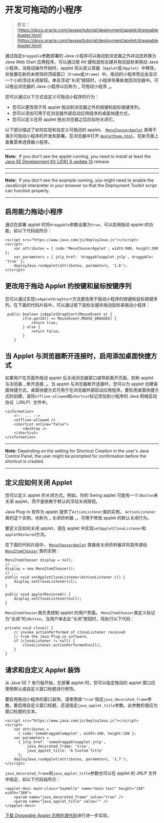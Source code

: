 # 开发可拖动的小程序

> 原文： [https://docs.oracle.com/javase/tutorial/deployment/applet/draggableApplet.html](https://docs.oracle.com/javase/tutorial/deployment/applet/draggableApplet.html)

通过指定`draggable`参数部署的 Java 小程序可以拖动到浏览器之外并动态转换为 Java Web Start 应用程序。可以通过按 Alt 键和鼠标左键并拖动鼠标来拖动 Java 小程序。当拖动操作开始时，applet 将从其父容器（`Applet`或`JApplet`）中移除，并放置在新的未修饰的顶级窗口（`Frame`或`JFrame`）中。拖动的小程序旁边会显示一个小的浮动关闭按钮。单击浮动“关闭”按钮时，小程序将重新放回浏览器中。可以拖出浏览器的 Java 小程序以后称为 _ 可拖动小程序 _。

您可以通过以下方式自定义可拖动小程序的行为：

*   您可以更改用于将 applet 拖动到浏览器之外的按键和鼠标按键序列。
*   您可以添加可用于在浏览器外部启动应用程序的桌面快捷方式。
*   您可以定义在将 applet 拖出浏览器之后应如何关闭它。

以下部分描述了如何实现和自定义可拖动的 applet。 [`MenuChooserApplet`](examples/applet_Draggable/src/MenuChooserApplet.java) 类用于演示可拖动小程序的开发和部署。在浏览器中打开 [``AppletPage.html``](examples/dist/applet_Draggable/AppletPage.html)，在新页面上查看菜单选择器小程序。

* * *

**Note:**  If you don't see the applet running, you need to install at least the [Java SE Development Kit (JDK) 6 update 10](http://www.oracle.com/technetwork/java/javase/downloads/index.html) release.

* * *

* * *

**Note:**  If you don't see the example running, you might need to enable the JavaScript interpreter in your browser so that the Deployment Toolkit script can function properly.

* * *

## 启用能力拖动小程序

通过在部署 applet 时将`draggable`参数设置为`true`，可以启用拖动 applet 的功能，如以下代码段所示：

```
<script src="https://www.java.com/js/deployJava.js"></script>
<script>
    var attributes = { code:'MenuChooserApplet', width:900, height:300 };
    var parameters = { jnlp_href: 'draggableapplet.jnlp', draggable: 'true' };
    deployJava.runApplet(attributes, parameters, '1.6');
</script>

```

## 更改用于拖动 Applet 的按键和鼠标按键序列

您可以通过实现`isAppletDragStart`方法更改用于拖动小程序的按键和鼠标按键序列。在下面的代码片段中，可以通过按下鼠标左键并拖动鼠标来拖动小程序：

```
 public boolean isAppletDragStart(MouseEvent e) {
        if(e.getID() == MouseEvent.MOUSE_DRAGGED) {
            return true;
        } else {
            return false;
        }
    }

```

## 当 Applet 与浏览器断开连接时，启用添加桌面快捷方式

如果用户在页面外拖动 applet 后关闭浏览器窗口或导航离开页面，则称 applet 与浏览器 _ 断开连接 _。当 applet 与浏览器断开连接时，您可以为 applet 创建桌面快捷方式。桌面快捷方式可用于在浏览器外部启动应用程序。要启用桌面快捷方式的创建，请将`offline-allowed`和`shortcut`标记添加到小程序的 Java 网络启动协议（JNLP）文件中。

```
<information>
    <!-- ... -->
    <offline-allowed />
    <shortcut online="false">
        <desktop />
    </shortcut>
</information>

```

* * *

**Note:** Depending on the setting for Shortcut Creation in the user's Java Control Panel, the user might be prompted for confirmation before the shortcut is created.

* * *

## 定义应如何关闭 Applet

您可以定义 applet 的关闭方式。例如，你的 Swing applet 可能有一个`JButton`来关闭 applet，而不是依赖于默认的浮动关闭按钮。

Java Plug-in 软件为 applet 提供了`ActionListener`类的实例。 `ActionListener`类的这个实例，也称为 _ 关闭侦听器 _，可用于修改 applet 的默认关闭行为。

要定义应如何关闭 applet，请在 applet 中实现`setAppletCloseListener`和`appletRestored`方法。

在下面的代码片段中， [`MenuChooserApplet`](examples/applet_Draggable/src/MenuChooserApplet.java) 类接收关闭侦听器并将其传递给 [`MenuItemChooser`](examples/applet_Draggable/src/MenuItemChooser.java) 类的实例：

```
MenuItemChooser display = null;
// ...
display = new MenuItemChooser();
// ...
public void setAppletCloseListener(ActionListener cl) {
    display.setCloseListener(cl);
}

public void appletRestored() {
    display.setCloseListener(null);
}

```

`MenuItemChooser`类负责控制 applet 的用户界面。 `MenuItemChooser`类定义标记为“关闭”的`JButton`。当用户单击此“关闭”按钮时，将执行以下代码：

```
private void close() {
    // invoke actionPerformed of closeListener received
    // from the Java Plug-in software.
    if (closeListener != null) {
        closeListener.actionPerformed(null);
    }
}

```

## 请求和自定义 Applet 装饰

从 Java SE 7 发行版开始，在部署 applet 时，您可以指定拖动的 applet 窗口应使用默认或自定义窗口标题进行修饰。

要启用拖动小程序的窗口装饰，请使用值`"true"`指定`java_decorated_frame`参数。要启用自定义窗口标题，还请指定`java_applet_title`参数。此参数的值应为窗口标题的文本。

```
<script src="https://www.java.com/js/deployJava.js"></script>
<script>
    var attributes =
      { code:'SomeDraggableApplet', width:100, height:100 };
    var parameters =
      { jnlp_href: 'somedraggableapplet.jnlp', 
          java_decorated_frame: 'true',
          java_applet_title: 'A Custom Title'   
      };
    deployJava.runApplet(attributes, parameters, '1.7');
</script>

```

`java_decorated_frame`和`java_applet_title`参数也可以在 applet 的 JNLP 文件中指定，如以下代码段所示：

```
<applet-desc main-class="SayHello" name="main test" height="150" width="300">
    <param name="java_decorated_frame" value="true" />
    <param name="java_applet_title" value="" />
</applet-desc>

```

[下载 _Draggable Applet_ 示例的源代码](examplesIndex.html#DraggableApplet)进行进一步实验。